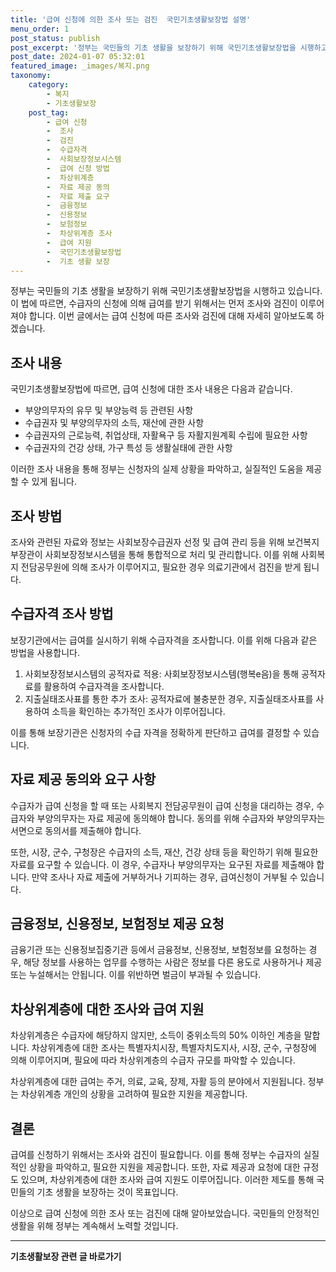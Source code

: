 ```yaml
---
title: '급여 신청에 의한 조사 또는 검진  국민기초생활보장법 설명'
menu_order: 1
post_status: publish
post_excerpt: '정부는 국민들의 기초 생활을 보장하기 위해 국민기초생활보장법을 시행하고 있습니다. 이 법에 따르면, 수급자의 신청에 의해 급여를 받기 위해서는 먼저 조사와 검진이 이루어져야 합니다. 이번 글에서는 급여 신청에 따른 조사와 검진에 대해 자세히 알아보도록 하겠습니다.'
post_date: 2024-01-07 05:32:01
featured_image: _images/복지.png
taxonomy:
    category:
        - 복지
        - 기초생활보장
    post_tag:
        - 급여 신청
        -  조사
        -  검진
        -  수급자격
        -  사회보장정보시스템
        -  급여 신청 방법
        -  차상위계층
        -  자료 제공 동의
        -  자료 제출 요구
        -  금융정보
        -  신용정보
        -  보험정보
        -  차상위계층 조사
        -  급여 지원
        -  국민기초생활보장법
        -  기초 생활 보장
---
```



정부는 국민들의 기초 생활을 보장하기 위해 국민기초생활보장법을 시행하고 있습니다. 이 법에 따르면, 수급자의 신청에 의해 급여를 받기 위해서는 먼저 조사와 검진이 이루어져야 합니다. 이번 글에서는 급여 신청에 따른 조사와 검진에 대해 자세히 알아보도록 하겠습니다.

## 조사 내용
국민기초생활보장법에 따르면, 급여 신청에 대한 조사 내용은 다음과 같습니다.

- 부양의무자의 유무 및 부양능력 등 관련된 사항
- 수급권자 및 부양의무자의 소득, 재산에 관한 사항
- 수급권자의 근로능력, 취업상태, 자활욕구 등 자활지원계획 수립에 필요한 사항
- 수급권자의 건강 상태, 가구 특성 등 생활실태에 관한 사항

이러한 조사 내용을 통해 정부는 신청자의 실제 상황을 파악하고, 실질적인 도움을 제공할 수 있게 됩니다.

## 조사 방법
조사와 관련된 자료와 정보는 사회보장수급권자 선정 및 급여 관리 등을 위해 보건복지부장관이 사회보장정보시스템을 통해 통합적으로 처리 및 관리합니다. 이를 위해 사회복지 전담공무원에 의해 조사가 이루어지고, 필요한 경우 의료기관에서 검진을 받게 됩니다.

## 수급자격 조사 방법
보장기관에서는 급여를 실시하기 위해 수급자격을 조사합니다. 이를 위해 다음과 같은 방법을 사용합니다.

1. 사회보장정보시스템의 공적자료 적용: 사회보장정보시스템(행복e음)을 통해 공적자료를 활용하여 수급자격을 조사합니다.
2. 지출실태조사표를 통한 추가 조사: 공적자료에 불충분한 경우, 지출실태조사표를 사용하여 소득을 확인하는 추가적인 조사가 이루어집니다.

이를 통해 보장기관은 신청자의 수급 자격을 정확하게 판단하고 급여를 결정할 수 있습니다.

## 자료 제공 동의와 요구 사항
수급자가 급여 신청을 할 때 또는 사회복지 전담공무원이 급여 신청을 대리하는 경우, 수급자와 부양의무자는 자료 제공에 동의해야 합니다. 동의를 위해 수급자와 부양의무자는 서면으로 동의서를 제출해야 합니다.

또한, 시장, 군수, 구청장은 수급자의 소득, 재산, 건강 상태 등을 확인하기 위해 필요한 자료를 요구할 수 있습니다. 이 경우, 수급자나 부양의무자는 요구된 자료를 제출해야 합니다. 만약 조사나 자료 제출에 거부하거나 기피하는 경우, 급여신청이 거부될 수 있습니다.

## 금융정보, 신용정보, 보험정보 제공 요청
금융기관 또는 신용정보집중기관 등에서 금융정보, 신용정보, 보험정보를 요청하는 경우, 해당 정보를 사용하는 업무를 수행하는 사람은 정보를 다른 용도로 사용하거나 제공 또는 누설해서는 안됩니다. 이를 위반하면 벌금이 부과될 수 있습니다.

## 차상위계층에 대한 조사와 급여 지원
차상위계층은 수급자에 해당하지 않지만, 소득이 중위소득의 50% 이하인 계층을 말합니다. 차상위계층에 대한 조사는 특별자치시장, 특별자치도지사, 시장, 군수, 구청장에 의해 이루어지며, 필요에 따라 차상위계층의 수급자 규모를 파악할 수 있습니다.

차상위계층에 대한 급여는 주거, 의료, 교육, 장제, 자활 등의 분야에서 지원됩니다. 정부는 차상위계층 개인의 상황을 고려하여 필요한 지원을 제공합니다.

## 결론
급여를 신청하기 위해서는 조사와 검진이 필요합니다. 이를 통해 정부는 수급자의 실질적인 상황을 파악하고, 필요한 지원을 제공합니다. 또한, 자료 제공과 요청에 대한 규정도 있으며, 차상위계층에 대한 조사와 급여 지원도 이루어집니다. 이러한 제도를 통해 국민들의 기초 생활을 보장하는 것이 목표입니다.

이상으로 급여 신청에 의한 조사 또는 검진에 대해 알아보았습니다. 국민들의 안정적인 생활을 위해 정부는 계속해서 노력할 것입니다.
<!-- wp:separator -->
<hr class="wp-block-separator has-alpha-channel-opacity"/>
<!-- /wp:separator -->

<!-- wp:group {"backgroundColor":"base","layout":{"type":"constrained"}} -->
<div class="wp-block-group has-base-background-color has-background"><!-- wp:paragraph {"align":"center","fontSize":"medium"} -->
<p class="has-text-align-center has-large-font-size"><strong>기초생활보장 관련 글 바로가기</strong></p>
<!-- /wp:paragraph -->


<!-- wp:latest-posts
{"categories":[{"id":15506,"count":19,"description":"","link":"https://uknowlaw.com/category/%ea%b8%b0%ec%b4%88%ec%83%9d%ed%99%9c%eb%b3%b4%ec%9e%a5/","name":"기초생활보장","slug":"기초생활보장","taxonomy":"category","parent":0,"meta":[],"_links":{"self":[{"href":"https://uknowlaw.com/wp-json/wp/v2/categories/15506"}],"collection":[{"href":"https://uknowlaw.com/wp-json/wp/v2/categories"}],"about":[{"href":"https://uknowlaw.com/wp-json/wp/v2/taxonomies/category"}],"wp:post_type":[{"href":"https://uknowlaw.com/wp-json/wp/v2/posts?categories=15506"}],"curies":[{"name":"wp","href":"https://api.w.org/{rel}","templated":true}]}}],"postsToShow":100,"excerptLength":28,"postLayout":"grid","columns":2,"featuredImageAlign":"left","featuredImageSizeSlug":"large","fontSize":"small"} /--></div>
<!-- /wp:group -->